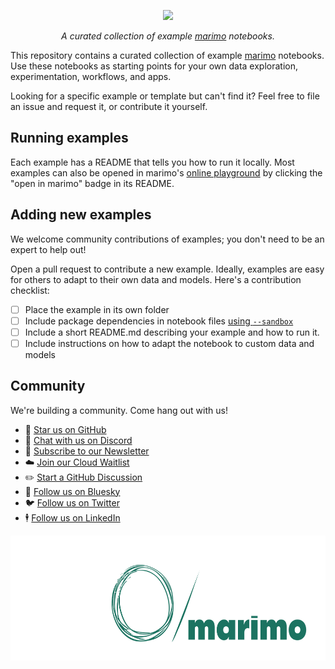 <p align="center">
  <img src="https://raw.githubusercontent.com/marimo-team/marimo/main/docs/_static/marimo-logotype-thick.svg">
</p>

<p align="center">
  <em>A curated collection of example <a href="https://github.com/marimo-team/marimo">marimo</a> notebooks.</em>
</p>

This repository contains a curated collection of example
[marimo](https://github.com/marimo-team/marimo) notebooks. Use these notebooks
as starting points for your own data exploration, experimentation, workflows,
and apps.

Looking for a specific example or template but can't find it? Feel free
to file an issue and request it, or contribute it yourself.

## Running examples

Each example has a README that tells you how to run it locally. Most examples
can also be opened in marimo's [online
playground](https://docs.marimo.io/guides/publishing/playground/) by clicking
the "open in marimo" badge in its README.

## Adding new examples

We welcome community contributions of examples; you don't need to be
an expert to help out!

Open a pull request to contribute a new example. Ideally, examples are easy
for others to adapt to their own data and models. Here's a contribution checklist:

- [ ] Place the example in its own folder
- [ ] Include package dependencies in notebook files [using
  `--sandbox`](https://docs.marimo.io/guides/package_reproducibility/)
- [ ] Include a short README.md describing your example and how to run it.
- [ ] Include instructions on how to adapt the notebook to custom data and models

## Community

We're building a community. Come hang out with us!

- 🌟 [Star us on GitHub](https://github.com/marimo-team/examples)
- 💬 [Chat with us on Discord](https://marimo.io/discord?ref=readme)
- 📧 [Subscribe to our Newsletter](https://marimo.io/newsletter)
- ☁️ [Join our Cloud Waitlist](https://marimo.io/cloud)
- ✏️ [Start a GitHub Discussion](https://github.com/marimo-team/marimo/discussions)
- 🦋 [Follow us on Bluesky](https://bsky.app/profile/marimo.io)
- 🐦 [Follow us on Twitter](https://twitter.com/marimo_io)
- 🕴️ [Follow us on LinkedIn](https://www.linkedin.com/company/marimo-io)


<p align="right">
  <img src="https://raw.githubusercontent.com/marimo-team/marimo/main/docs/_static/marimo-logotype-horizontal.png" height="200px">
</p>

